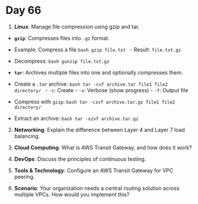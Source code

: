 # Day 66

1. **Linux**: Manage file compression using gzip and tar.
  - **`gzip`**: Compresses files into `.gz` format.
   - Example: Compress a file
    ```bash
    gzip file.txt
    ```
    - Result: `file.txt.gz`
   - Decompress:
    ```bash
    gunzip file.txt.gz
    ```

  - **`tar`**: Archives multiple files into one and optionally compresses them.
   - Create a `.tar` archive:
    ```bash
    tar -cvf archive.tar file1 file2 directory/
    ```
    - `-c`: Create
    - `-v`: Verbose (show progress)
    - `-f`: Output file

   - Compress with `gzip`:
    ```bash
    tar -czvf archive.tar.gz file1 file2 directory/
    ```

   - Extract an archive:
    ```bash
    tar -xzvf archive.tar.gz
    ```


2. **Networking**: Explain the difference between Layer 4 and Layer 7 load balancing.

3. **Cloud Computing**: What is AWS Transit Gateway, and how does it work?

4. **DevOps**: Discuss the principles of continuous testing.

5. **Tools & Technology**: Configure an AWS Transit Gateway for VPC peering.

6. **Scenario**: Your organization needs a central routing solution across multiple VPCs. How would you implement this?

